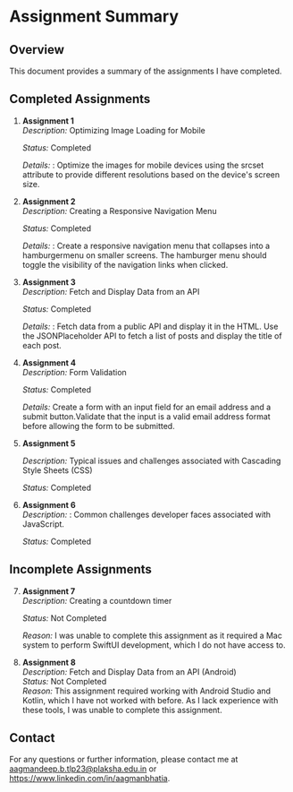 # Assignment Summary

## Overview

This document provides a summary of the assignments I have completed.

## Completed Assignments

1. **Assignment 1**  
   *Description:* Optimizing Image Loading for Mobile
   
   *Status:* Completed
   
   *Details:* : Optimize the images for mobile devices using the srcset attribute to provide different resolutions based on the device's screen size.

2. **Assignment 2**  
   *Description:*  Creating a Responsive Navigation Menu
   
   *Status:* Completed
   
   *Details:* : Create a responsive navigation menu that collapses into a hamburgermenu on smaller screens. The hamburger menu should toggle the visibility of the navigation links when clicked.

3. **Assignment 3**  
   *Description:* Fetch and Display Data from an API
   
   *Status:* Completed
   
   *Details:* : Fetch data from a public API and display it in the HTML. Use the JSONPlaceholder API to fetch a list of posts and display the title of each post.

4. **Assignment 4**  
   *Description:* Form Validation
     
   *Status:* Completed
   
   *Details:* Create a form with an input field for an email address and a submit button.Validate that the input is a valid email address format before allowing the form to be submitted.

5. **Assignment 5**
    
   *Description:* Typical issues and challenges associated with Cascading Style Sheets (CSS)
   
   *Status:* Completed  

6. **Assignment 6**  
   *Description:* : Common challenges developer faces associated with JavaScript.
   
   *Status:* Completed  

## Incomplete Assignments

7. **Assignment 7**  
   *Description:* Creating a countdown timer
   
   *Status:* Not Completed
   
   *Reason:* I was unable to complete this assignment as it required a Mac system to perform SwiftUI development, which I do not have access to.

8. **Assignment 8**  
   *Description:*  Fetch and Display Data from an API (Android)  
   *Status:* Not Completed  
   *Reason:* This assignment required working with Android Studio and Kotlin, which I have not worked with before. As I lack experience with these tools, I was unable to complete this assignment.


## Contact

For any questions or further information, please contact me at aagmandeep.b.tlp23@plaksha.edu.in or https://www.linkedin.com/in/aagmanbhatia. 
